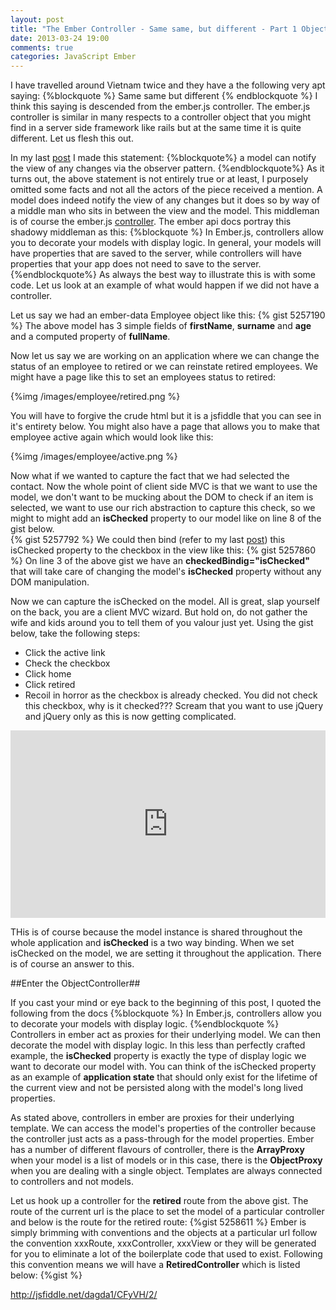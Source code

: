```yaml
---
layout: post
title: "The Ember Controller - Same same, but different - Part 1 ObjectController"
date: 2013-03-24 19:00
comments: true
categories: JavaScript Ember
---
```

I have travelled around Vietnam twice and they have a the following very apt saying:
{%blockquote %}
Same same but different
{% endblockquote %}
I think this saying is descended from the ember.js controller.  The ember.js controller is similar in many respects to a controller object that you might find in a server side framework like rails but at the same time it is quite different.  Let us flesh this out.

In my last <a href="http://www.thesoftwaresimpleton.com/blog/2013/03/23/client-side-mvc/">post</a> I made this statement:
{%blockquote%}
a model can notify the view of any changes via the observer pattern.
{%endblockquote%}
As it turns out, the above statement is not entirely true or at least, I purposely omitted some facts and not all the actors of the piece received a mention.  A model does indeed notify the view of any changes but it does so by way of a middle man who sits in between the view and the model.  This middleman is of course the ember.js <a href="http://emberjs.com/guides/controllers/">controller</a>.  The ember api docs portray this shadowy middleman as this:
{%blockquote %}
In Ember.js, controllers allow you to decorate your models with display logic. In general, your models will have properties that are saved to the server, while controllers will have properties that your app does not need to save to the server.
{%endblockquote%}
As always the best way to illustrate this is with some code.  Let us look at an example of what would happen if we did not have a controller.

Let us say we had an ember-data Employee object like this:
{% gist 5257190 %}
The above model has 3 simple fields of **firstName**, **surname** and **age** and a computed property of **fullName**.

Now let us say we are working on an application where we can change the status of an employee to retired or we can reinstate retired employees.  We might have a page like this to set an employees status to retired:

{%img /images/employee/retired.png %}

You will have to forgive the crude html but it is a jsfiddle that you can see in it's entirety below.   You might also have a page that allows you to make that employee active again which would look like this:

{%img /images/employee/active.png %}

Now what if we wanted to capture the fact that we had selected the contact.  Now the whole point of client side MVC is that we want to use the model, we don't want to be mucking about the DOM to check if an item is selected, we want to use our rich abstraction to capture this check, so we might to might add an **isChecked** property to our model like on line 8 of the gist below.  
{% gist 5257792 %} 
We could then bind (refer to my last <a href="http://www.thesoftwaresimpleton.com/blog/2013/03/23/client-side-mvc/">post</a>) this isChecked property to the checkbox in the view like this:
{% gist 5257860 %}
On line 3 of the above gist we have an **checkedBindig="isChecked"** that will take care of changing the model's **isChecked** property without any DOM manipulation.

Now we can capture the isChecked on the model.  All is great, slap yourself on the back, you are a client MVC wizard.  But hold on, do not gather the wife and kids around you to tell them of you valour just yet.  Using the gist below, take the following steps:

- Click the active link
- Check the checkbox
- Click home
- Click retired
- Recoil in horror as the checkbox is already checked.  You did not check this checkbox, why is it checked???  Scream that you want to use jQuery and jQuery only as this is now getting complicated.

<iframe width="100%" height="300" src="http://jsfiddle.net/dagda1/CFyVH/2/embedded/result/" allowfullscreen="allowfullscreen" frameborder="0"></iframe>

THis is of course because the model instance is shared throughout the whole application and **isChecked** is a two way binding.  When we set isChecked on the model, we are setting it throughout the application.  There is of course an answer to this.

##Enter the ObjectController##

If you cast your mind or eye back to the beginning of this post, I quoted the following from the docs
{%blockquote %}
In Ember.js, controllers allow you to decorate your models with display logic.
{%endblockquote %}
Controllers in ember act as proxies for their underlying model.  We can then decorate the model with display logic.  In this less than perfectly crafted example, the **isChecked** property is exactly the type of display logic we want to decorate our model with.  You can think of the isChecked property as an example of **application state** that should only exist for the lifetime of the current view and not be persisted along with the model's long lived properties.

As stated above, controllers in ember are proxies for their underlying template.  We can access the model's properties of the controller because the controller just acts as a pass-through for the model properties.  Ember has a number of different flavours of controller, there is the **ArrayProxy** when your model is a list of models or in this case, there is the **ObjectProxy** when you are dealing with a single object.  Templates are always connected to controllers and not models.  

Let us hook up a controller for the **retired** route from the above gist.  The route of the current url is the place to set the model of a particular controller and below is the route for the retired route:
{%gist 5258611 %}
Ember is simply brimming with conventions and the objects at a particular url follow the convention xxxRoute, xxxController, xxxView or they will be generated for you to eliminate a lot of the boilerplate code that used to exist. Following this convention means we will have a **RetiredController** which is listed below:
{%gist %}


http://jsfiddle.net/dagda1/CFyVH/2/


